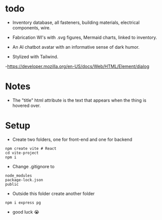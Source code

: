 

# todo
- Inventory database, all fasteners, building materials, electrical components, wire.

- Fabrication WI's with .svg figures, Mermaid charts, linked to inventory.

- An AI chatbot avatar with an informative sense of dark humor.

- Stylized with Tailwind.

-https://developer.mozilla.org/en-US/docs/Web/HTML/Element/dialog

# Notes
- The "title" html attribute is the text that appears when the thing is hovered over.

# Setup

- Create two folders, one for front-end and one for backend

``` shell
npm create vite # React
cd vite-project
npm i
```

- Change .gitignore to

```
node_modules
package-lock.json
public
```

- Outside this folder create another folder

``` shell
npm i express pg
```
- good luck 😭